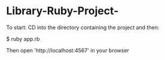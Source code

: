 # Library-Ruby-Project-

To start: CD into the directory containing the project and then: 

$  ruby app.rb

Then open 'http://localhost:4567' in your browser
